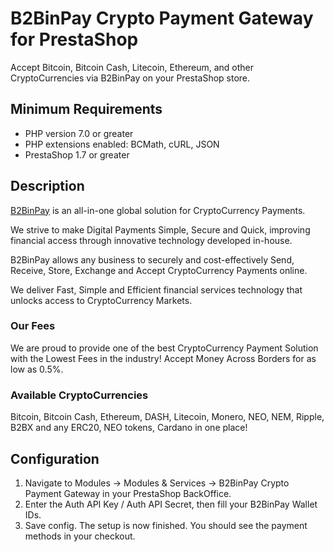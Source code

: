 # B2BinPay Crypto Payment Gateway for PrestaShop

Accept Bitcoin, Bitcoin Cash, Litecoin, Ethereum, and other CryptoCurrencies via B2BinPay on your PrestaShop store.

## Minimum Requirements

* PHP version 7.0 or greater
* PHP extensions enabled: BCMath, cURL, JSON
* PrestaShop 1.7 or greater

## Description

[B2BinPay](https://b2binpay.com/) is an all-in-one global solution for CryptoCurrency Payments.

We strive to make Digital Payments Simple, Secure and Quick, improving financial access through innovative technology developed in-house.

B2BinPay allows any business to securely and cost-effectively Send, Receive, Store, Exchange and Accept CryptoCurrency Payments online.

We deliver Fast, Simple and Efficient financial services technology that unlocks access to CryptoCurrency Markets.

### Our Fees

We are proud to provide one of the best CryptoCurrency Payment Solution with the Lowest Fees in the industry! Accept Money Across Borders for as low as 0.5%.

### Available CryptoCurrencies

Bitcoin, Bitcoin Cash, Ethereum, DASH, Litecoin, Monero, NEO, NEM, Ripple, B2BX and any ERC20, NEO tokens, Cardano in one place!

## Configuration

1. Navigate to Modules → Modules & Services → B2BinPay Crypto Payment Gateway in your PrestaShop BackOffice.
2. Enter the Auth API Key / Auth API Secret, then fill your B2BinPay Wallet IDs.
3. Save config. The setup is now finished. You should see the payment methods in your checkout.
